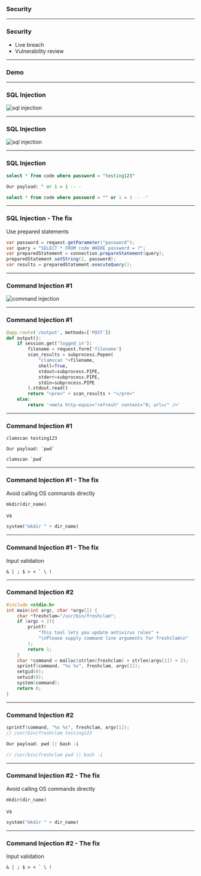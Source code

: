 ### Security

---

### Security

- Live breach
- Vulnerability review

---

### Demo

---

### SQL Injection

![sql injection](images/security/sql_injection.png)

---

### SQL Injection

![sql injection](images/security/sql_injection_input.png)

---

### SQL Injection

```sql
select * from code where password = "testing123"
```

```sql
Our payload: " or 1 = 1 -- -
```

```sql
select * from code where password = "" or 1 = 1 -- -"
```

---

### SQL Injection - The fix

Use prepared statements

```java
var password = request.getParameter("password");
var query = "SELECT * FROM code WHERE password = ?";
var preparedStatement = connection.prepareStatement(query);
preparedStatement.setString(1, password);
var results = preparedStatement.executeQuery();
```

---

### Command Injection #1

![command injection](images/security/reverse_shell_burp.png)

---

### Command Injection #1

```python
@app.route('/output', methods=['POST'])
def output():
    if session.get('logged_in'):
        filename = request.form['filename']
        scan_results = subprocess.Popen(
            "clamscan "+filename,
            shell=True,
            stdout=subprocess.PIPE,
            stderr=subprocess.PIPE,
            stdin=subprocess.PIPE
        ).stdout.read()
        return "<pre>" + scan_results + "</pre>"
    else:
        return '<meta http-equiv="refresh" content="0; url=/" />'
```

---

### Command Injection #1

```shell
clamscan testing123
```

```shell
Our payload: `pwd`
```

```shell
clamscan `pwd`
```

---

### Command Injection #1 - The fix

Avoid calling OS commands directly

```python
mkdir(dir_name)
```

vs

```python
system("mkdir " + dir_name)
```

---

### Command Injection #1 - The fix

Input validation

```shell
& | ; $ > < ` \ !
```

---

### Command Injection #2

```c
#include <stdio.h>
int main(int argc, char *argv[]) {
    char *freshclam="/usr/bin/freshclam";
    if (argc < 2){
        printf(
            "This tool lets you update antivirus rules" +
            "\nPlease supply command line arguments for freshclam\n"
        );
        return 1;
    }
    char *command = malloc(strlen(freshclam) + strlen(argv[1]) + 2);
    sprintf(command, "%s %s", freshclam, argv[1]);
    setgid(0);
    setuid(0);
    system(command);
    return 0;
}
```

---

### Command Injection #2

```c
sprintf(command, "%s %s", freshclam, argv[1]);
// /usr/bin/freshclam testing123
```

```c
Our payload: pwd || bash -i
```

```c
// /usr/bin/freshclam pwd || bash -i
```

---

### Command Injection #2 - The fix

Avoid calling OS commands directly

```python
mkdir(dir_name)
```

vs

```python
system("mkdir " + dir_name)
```

---

### Command Injection #2 - The fix

Input validation

```shell
& | ; $ > < ` \ !
```

